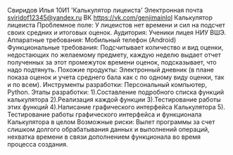Свиридов Илья 10И1 'Калькулятор лицеиста'
Электронная почта sviridof12345@yandex.ru
ВК https://vk.com/genjimainlol
       Калькулятор лицеиста
Проблемное поле: У лицеистов нет времени и сил на подсчет своих средних и итоговых оценок.
Аудитория: Ученики лицея НИУ ВШЭ.
Аппаратные требования: Мобильный телефон (Android)
Функциональные требования: Подсчитывает количество и вид оценки, недостающих по желаемому предмету, каждую неделю выдает отчет полученных за этот промежуток времени оценок, подсказывает, что надо подтянуть.
Похожие продукты: Электронный дневник (в плане показа оценок и учета среднего бала как с по одному виду оценки, так и по всем).
Инструменты разработки: Персональный компьютер, Python.
Этапы разработки:
1).Составление подробного списка функций калькулятора
2).Реализация каждой функции
3).Тестирование работы этих функций
4).Написание графического интерфейса Калькулятора
5). Тестирование работы графического интерфейса и функционала Калькулятора в целом
Возможные риски: Вылет программы за счет слишком долгого обрабатывания данных и выполнений операций, нехватка времени в связи дополнением функционала во время процесса создания.

